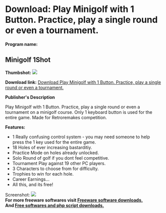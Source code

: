 # Download: Play Minigolf with 1 Button. Practice, play a single round or even a tournament.

**Program name:**

## Minigolf 1Shot

  
**Thumbshot:** ![](http://www.freewarefiles.com/screenshot/minigolf1shot_md.gif)   
  
**Download link:** [Download Play Minigolf with 1 Button. Practice, play a single round or even a tournament.](http://freesoftwares.boysofts.com/Minigolf-Shot_program_20033.html)  
  


**Publisher's Description**  
  


Play Minigolf with 1 Button. Practice, play a single round or even a tournament on a minigolf course. Only 1 keyboard button is used for the entire game. Made for Retroremakes competition. 

**Features:**

  * 1 Really confusing control system - you may need someone to help press the 1 key used for the entire game. 
  * 18 Holes of ever increasing bastarditiy. 
  * Practice Mode on holes already unlocked. 
  * Solo Round of golf if you dont feel competitive. 
  * Tournament Play against 19 other PC players. 
  * 3 Characters to choose from for difficulty. 
  * Trophies to win for each hole. 
  * Career Earnings... 
  * All this, and its free! 

  
  
Screenshot: ![](http://www.freewarefiles.com/screenshot/minigolf1shot.gif)   
**For more freeware softwares visit [Freeware software downloads.](http://freesoftwares.boysofts.com/)**   
**And [Free softwares and php script downloads.](http://www.boysofts.com/)**

